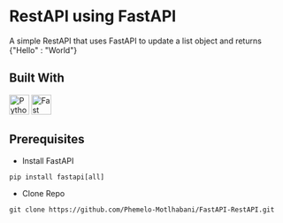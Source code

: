 
# RestAPI using FastAPI

A simple RestAPI that uses FastAPI to update a list object and returns {"Hello" : "World"}


## Built With
<a href="https://www.python.org/" target="_blank" rel="noreferrer"><img src="https://raw.githubusercontent.com/danielcranney/readme-generator/main/public/icons/skills/python-colored.svg" width="36" height="36" alt="Python" /></a>
<a href="https://fastapi.tiangolo.com/" target="_blank" rel="noreferrer"><img src="https://raw.githubusercontent.com/danielcranney/readme-generator/main/public/icons/skills/fastapi-colored.svg" width="36" height="36" alt="Fast API" /></a>
## Prerequisites

* Install FastAPI
```
pip install fastapi[all]
```

* Clone Repo
```
git clone https://github.com/Phemelo-Motlhabani/FastAPI-RestAPI.git
```
